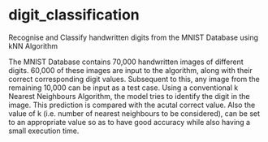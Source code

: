 # digit_classification
Recognise and Classify handwritten digits from the MNIST Database using kNN Algorithm

The MNIST Database contains 70,000 handwritten images of different digits. 60,000 of these images are input to the algorithm, along with their correct corresponding digit values. 
Subsequent to this, any image from the remaining 10,000 can be input as a test case. Using a conventional k Nearest Neighbours Algorithm, the model tries to identify the digit in the image. 
This prediction is compared with the acutal correct value. Also the value of k (i.e. number of nearest neighbours to be considered), can be set to an appropriate value so as to have good accuracy while also having a small execution time.
